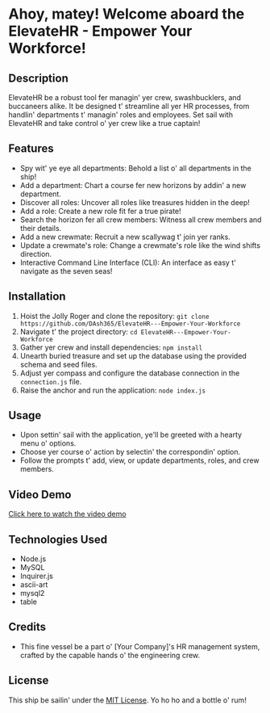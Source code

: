 # Ahoy, matey! Welcome aboard the ElevateHR - Empower Your Workforce!

## Description
ElevateHR be a robust tool fer managin' yer crew, swashbucklers, and buccaneers alike. It be designed t' streamline all yer HR processes, from handlin' departments t' managin' roles and employees. Set sail with ElevateHR and take control o' yer crew like a true captain!

## Features
- Spy wit' ye eye all departments: Behold a list o' all departments in the ship!
- Add a department: Chart a course fer new horizons by addin' a new department.
- Discover all roles: Uncover all roles like treasures hidden in the deep!
- Add a role: Create a new role fit fer a true pirate!
- Search the horizon fer all crew members: Witness all crew members and their details.
- Add a new crewmate: Recruit a new scallywag t' join yer ranks.
- Update a crewmate's role: Change a crewmate's role like the wind shifts direction.
- Interactive Command Line Interface (CLI): An interface as easy t' navigate as the seven seas!

## Installation
1. Hoist the Jolly Roger and clone the repository: `git clone https://github.com/DAsh365/ElevateHR---Empower-Your-Workforce`
2. Navigate t' the project directory: `cd ElevateHR---Empower-Your-Workforce`
3. Gather yer crew and install dependencies: `npm install`
4. Unearth buried treasure and set up the database using the provided schema and seed files.
5. Adjust yer compass and configure the database connection in the `connection.js` file.
6. Raise the anchor and run the application: `node index.js`

## Usage
- Upon settin' sail with the application, ye'll be greeted with a hearty menu o' options.
- Choose yer course o' action by selectin' the correspondin' option.
- Follow the prompts t' add, view, or update departments, roles, and crew members.

## Video Demo
[Click here to watch the video demo](https://www.youtube.com/watch?v=yourvideourl)

## Technologies Used
- Node.js
- MySQL
- Inquirer.js
- ascii-art
- mysql2
- table

## Credits
- This fine vessel be a part o' [Your Company]'s HR management system, crafted by the capable hands o' the engineering crew.

## License
This ship be sailin' under the [MIT License](LICENSE). Yo ho ho and a bottle o' rum!